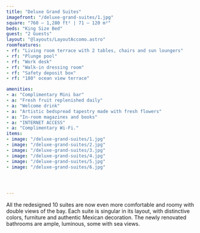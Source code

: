 ```yaml
---
title: "Deluxe Grand Suites"
imagefront: "/deluxe-grand-suites/1.jpg"
square: "760 – 1,280 ft² | 71 – 120 m²"
beds: "King Size Bed"
guest: "2 Guests"
layout: "@layouts/LayoutAccomo.astro"
roomfeatures:
- rf: "Living room terrace with 2 tables, chairs and sun loungers"
- rf: "Plunge pool"
- rf: "Work desk"
- rf: "Walk-in dressing room"
- rf: "Safety deposit box"
- rf: "180° ocean view terrace"

amenities:
- a: "Complimentary Mini bar"
- a: "Fresh fruit replenished daily"
- a: "Welcome drink"
- a: "Artistic bedspread tapestry made with fresh flowers"
- a: "In-room magazines and books"
- a: "INTERNET ACCESS"
- a: "Complimentary Wi-Fi."
items:
- image: "/deluxe-grand-suites/1.jpg"
- image: "/deluxe-grand-suites/2.jpg"
- image: "/deluxe-grand-suites/3.jpg"
- image: "/deluxe-grand-suites/4.jpg"
- image: "/deluxe-grand-suites/5.jpg"
- image: "/deluxe-grand-suites/6.jpg"




---
```

All the redesigned 10 suites are now even more comfortable and roomy with double views of the bay. Each suite is singular in its layout, with distinctive colors, furniture and authentic Mexican decoration. The newly renovated bathrooms are ample, luminous, some with sea views.






